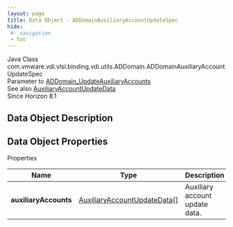 ```yaml
---
layout: page
title: Data Object - ADDomainAuxiliaryAccountUpdateSpec
hide:
 #- navigation
 - toc
---
```






Java Class
    com.vmware.vdi.vlsi.binding.vdi.utils.ADDomain.ADDomainAuxiliaryAccountUpdateSpec  
Parameter to
     [ADDomain_UpdateAuxiliaryAccounts](vdi.utils.ADDomain.md#updateAuxiliaryAccounts)  
See also
     [AuxiliaryAccountUpdateData](vdi.utils.ADDomain.AuxiliaryAccountUpdateData.md)  
Since 
    Horizon 8.1

## Data Object Description 

## Data Object Properties

Properties

Name |  Type |  Description   
---|---|---  
**auxiliaryAccounts**| [AuxiliaryAccountUpdateData[]](vdi.utils.ADDomain.AuxiliaryAccountUpdateData.md)|  Auxiliary account update data.   
  
  
  
 
  
  

